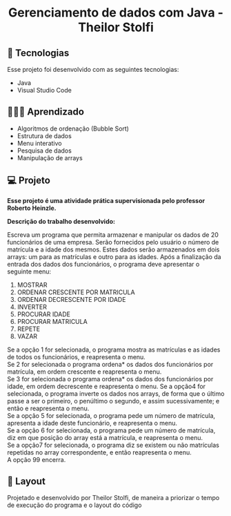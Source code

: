 <h1 align="center"> Gerenciamento de dados com Java - Theilor Stolfi</h1>

## 🚀 Tecnologias

Esse projeto foi desenvolvido com as seguintes tecnologias:

- Java
- Visual Studio Code

## 👨🏻‍💻  Aprendizado

- Algoritmos de ordenação (Bubble Sort)
- Estrutura de dados
- Menu interativo
- Pesquisa de dados
- Manipulação de arrays

## 💻 Projeto

<b> Esse projeto é uma atividade prática supervisionada pelo professor Roberto Heinzle. </b>

<b> Descrição do trabalho desenvolvido: </b>

Escreva um programa que permita armazenar e manipular os dados de 20
funcionários de uma empresa. Serão fornecidos pelo usuário o número de
matrícula e a idade dos mesmos. Estes dados serão armazenados em dois
arrays: um para as matrículas e outro para as idades. Após a finalização da
entrada dos dados dos funcionários, o programa deve apresentar o seguinte
menu:

1. MOSTRAR <br>
2. ORDENAR CRESCENTE POR MATRICULA <br>
3. ORDENAR DECRESCENTE POR IDADE <br>
4. INVERTER <br>
5. PROCURAR IDADE <br>
6. PROCURAR MATRICULA <br> 
7. REPETE <br> 
99. VAZAR <br>

Se a opção 1 for selecionada, o programa mostra as matrículas e as idades de
todos os funcionários, e reapresenta o menu. <br>
Se 2 for selecionada o programa
ordena* os dados dos funcionários por matrícula, em ordem crescente e
reapresenta o menu. <br>
Se 3 for selecionada o programa ordena* os dados dos
funcionários por idade, em ordem decrescente e reapresenta o menu. 
Se a opção4 for selecionada, o programa inverte os dados nos arrays, de forma que o último
passe a ser o primeiro, o penúltimo o segundo, e assim sucessivamente; e então
e reapresenta o menu. <br>
Se a opção 5 for selecionada, o programa pede um
número de matrícula, apresenta a idade deste funcionário, e reapresenta o menu.<br>
Se a opção 6 for selecionada, o programa pede um número de matrícula, diz em
que posição do array está a matrícula, e reapresenta o menu. <br>
Se a opção7 for selecionada, o programa diz se existem ou não matrículas repetidas no array
correspondente, e então reapresenta o menu. <br>
A opção 99 encerra. 

## 🔖 Layout

Projetado e desenvolvido por Theilor Stolfi, de maneira a priorizar o tempo de execução
do programa e o layout do código
